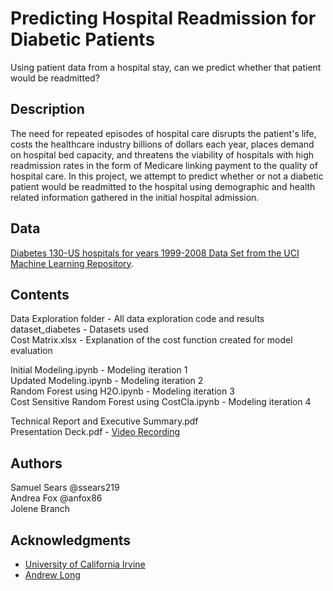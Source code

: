# Predicting Hospital Readmission for Diabetic Patients

Using patient data from a hospital stay, can we predict whether that patient would be readmitted?

## Description

The need for repeated episodes of hospital care disrupts the patient's life, costs the healthcare industry billions of dollars each year, places demand on hospital bed capacity, and threatens the viability of hospitals with high readmission rates in the form of Medicare linking payment to the quality of hospital care. In this project, we attempt to predict whether or not a diabetic patient would be readmitted to the hospital using demographic and health related information gathered in the initial hospital admission. 

## Data

[Diabetes 130-US hospitals for years 1999-2008 Data Set from the UCI Machine Learning Repository](https://archive.ics.uci.edu/ml/datasets/diabetes+130-us+hospitals+for+years+1999-2008).

## Contents

Data Exploration folder - All data exploration code and results  
dataset_diabetes - Datasets used  
Cost Matrix.xlsx - Explanation of the cost function created for model evaluation  

Initial Modeling.ipynb - Modeling iteration 1  
Updated Modeling.ipynb - Modeling iteration 2  
Random Forest using H2O.ipynb - Modeling iteration 3  
Cost Sensitive Random Forest using CostCla.ipynb - Modeling iteration 4  

Technical Report and Executive Summary.pdf  
Presentation Deck.pdf - [Video Recording](https://bellevueuniversity-my.sharepoint.com/??/g/personal/spsears_my365_bellevue_edu/ETxG-6BvaiJKkRGzlneNTdMBwHOVLnNQnKMn04RfgBG3xg?e=rKnQK1)

## Authors

Samuel Sears @ssears219  
Andrea Fox @anfox86  
Jolene Branch  


## Acknowledgments

* [University of California Irvine](https://archive.ics.uci.edu/ml/datasets/diabetes+130-us+hospitals+for+years+1999-2008)
* [Andrew Long](https://towardsdatascience.com/predicting-hospital-readmission-for-patients-with-diabetes-using-scikit-learn-a2e359b15f0)
